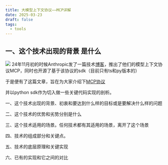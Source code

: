 ```yaml
---
title: 大模型上下文协议——MCP详解
date: 2025-03-23
draft: false
tags:
  - tools
---
```




##  一、这个技术出现的背景 是什么

![](https://github.com/modelcontextprotocol/.github/raw/main/profile/assets/light.png)
24年11月初的时候Anthropic发了一篇技术[博客](https://www.anthropic.com/news/model-context-protocol)，推出了他们的模型上下文协议MCP，同时也开源了基于该协议的sdk（目前只有ts和py版本的）

于是便有了这篇文章，旨在为大家介绍下[MCP协议](https://github.com/modelcontextprotocol)

并以python sdk作为切入做一些关键代码实现的剖析。





   一、这个技术出现的背景、初衷和要达到什么样的目标或是要解决什么样的问题

   二、这个技术的优势和劣势分别是什么

   三、这个技术适用的场景。任何技术都有其适用的场景，离开了这个场景

   四、技术的组成部分和关键点。

   五、技术的底层原理和关键实现

   六、已有的实现和它之间的对比
